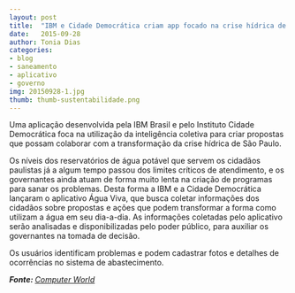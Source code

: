 ```yaml
---
layout: post
title:  "IBM e Cidade Democrática criam app focado na crise hídrica de São Paulo"
date:   2015-09-28
author: Tonia Dias
categories: 
- blog
- saneamento
- aplicativo
- governo
img: 20150928-1.jpg
thumb: thumb-sustentabilidade.png
---
```


Uma aplicação desenvolvida pela IBM Brasil e pelo Instituto Cidade Democrática foca na utilização da inteligência coletiva para criar propostas que possam colaborar com a transformação da crise hídrica de São Paulo. <!--more-->

Os níveis dos reservatórios de água potável que servem os cidadãos paulistas já a algum tempo passou dos limites críticos de atendimento, e os governantes ainda atuam de forma muito lenta na criação de programas para sanar os problemas. Desta forma a IBM e a Cidade Democrática lançaram o aplicativo Água Viva, que busca coletar informações dos cidadãos sobre propostas e ações que podem transformar a forma como utilizam a água em seu dia-a-dia. As informações coletadas pelo aplicativo serão analisadas e disponibilizadas pelo poder público, para auxiliar os governantes na tomada de decisão.

Os usuários identificam problemas e podem cadastrar fotos e detalhes de ocorrências no sistema de abastecimento. 

<i><b>Fonte: </b><a href="http://computerworld.com.br/ibm-e-cidade-democratica-criam-app-focado-na-crise-hidrica-de-sao-paulo">Computer World</a></i>